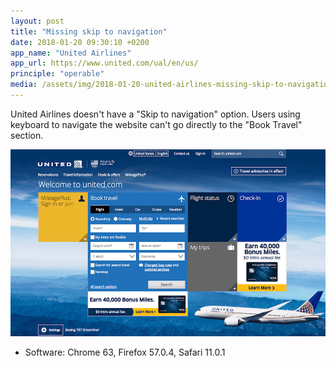 ```yaml
---
layout: post
title: "Missing skip to navigation"
date: 2018-01-20 09:30:10 +0200
app_name: "United Airlines"
app_url: https://www.united.com/ual/en/us/
principle: "operable"
media: /assets/img/2018-01-20-united-airlines-missing-skip-to-navigation-option.png
---
```


United Airlines doesn't have a "Skip to navigation" option. Users using keyboard to navigate the website can't go directly to the "Book Travel" section.

![Screenshot showing United Airlines' website homepage](/assets/img/2018-01-20-united-airlines-missing-skip-to-navigation-option.png)

* Software: Chrome 63, Firefox 57.0.4, Safari 11.0.1

